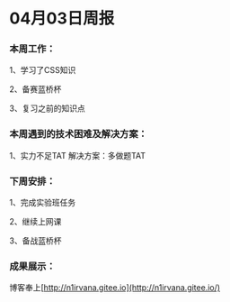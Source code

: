 # 04月03日周报

### 本周工作：

1、学习了CSS知识

2、备赛蓝桥杯

3、复习之前的知识点

### 本周遇到的技术困难及解决方案：

1、实力不足TAT    解决方案：多做题TAT

### 下周安排：

1、完成实验班任务

2、继续上网课

3、备战蓝桥杯

### 成果展示：

博客奉上[http://n1irvana.gitee.io](http://n1irvana.gitee.io/)